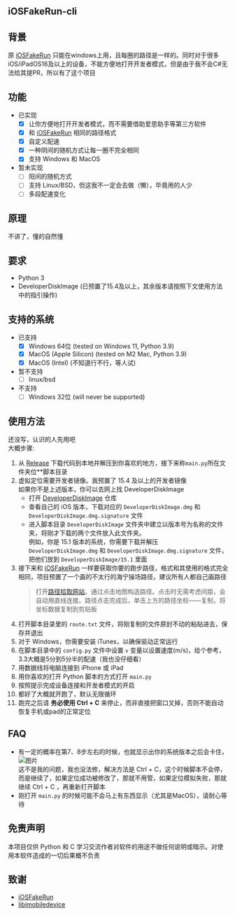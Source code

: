 iOSFakeRun-cli
---

## 背景
原 [iOSFakeRun](https://github.com/Mythologyli/iOSFakeRun) 只能在windows上用，且每圈的路径是一样的。同时对于很多iOS/iPadOS16及以上的设备，不能方便地打开开发者模式，但是由于我不会C#无法给其提PR，所以有了这个项目

## 功能
- 已实现
  - [x] 让你方便地打开开发者模式，而不需要借助爱思助手等第三方软件  
  - [x] 和 [iOSFakeRun](https://github.com/Mythologyli/iOSFakeRun) 相同的路径格式  
  - [x] 自定义配速  
  - [x] 一种阴间的随机方式让每一圈不完全相同  
  - [x] 支持 Windows 和 MacOS  
- 暂未实现
  - [ ] 阳间的随机方式  
  - [ ] 支持 Linux/BSD，但这我不一定会去做（懒），毕竟用的人少  
  - [ ] 多段配速变化  

## 原理
不讲了，懂的自然懂

## 要求
- Python 3
- DeveloperDiskImage (已预置了15.4及以上，其余版本请按照下文使用方法中的指引操作)  

## 支持的系统
- 已支持
  - [x] Windows 64位 (tested on Windows 11, Python 3.9)  
  - [x] MacOS (Apple Silicon) (tested on M2 Mac, Python 3.9) 
  - [x] MacOS (Intel) (不知道行不行，等人试)  
- 暂不支持
  - [ ] linux/bsd  
- 不支持
  - [ ] Windows 32位 (will never be supported)  

## 使用方法
  还没写，认识的人先用吧  
  大概步骤:  
  1. 从 [Release](https://github.com/Geniucker/iOSFakeRun-cli/releases) 下载代码到本地并解压到你喜欢的地方，接下来称`main.py`所在文件夹位**脚本目录  
  2. 虚拟定位需要开发者镜像。我预置了 15.4 及以上的开发者镜像  
     如果你不是上述版本，你可以去网上找 DeveloperDiskImage  
     - 打开 [DeveloperDiskImage](https://github.com/mspvirajpatel/Xcode_Developer_Disk_Images/releases) 仓库  
     - 查看自己的 iOS 版本，下载对应的 `DeveloperDiskImage.dmg` 和 `DeveloperDiskImage.dmg.signature` 文件  
     - 进入脚本目录 `DeveloperDiskImage` 文件夹中建立以版本号为名称的文件夹，将刚才下载的两个文件放入此文件夹。  
       例如，你是 15.1 版本的系统，你需要下载并解压 `DeveloperDiskImage.dmg` 和 `DeveloperDiskImage.dmg.signature` 文件，把他们放到 `DeveloperDiskImage/15.1` 里面  
  3. 接下来和 [iOSFakeRun](https://github.com/Mythologyli/iOSFakeRun) 一样要获取你要的跑步路径，格式和其使用的格式完全相同，项目预置了一个画的不太行的海宁操场路径，建议所有人都自己画路径  
     > 打开[路径拾取网站](https://fakerun.myth.cx/)。通过点击地图构造路径。点击时无需考虑间距，会自动用直线连接。路径点击完成后，单击上方的路径坐标——复制，将坐标数据复制到剪贴板  
  4. 打开脚本目录里的 `route.txt` 文件，将刚复制的文件原封不动的粘贴进去，保存并退出  
  5. 对于 Windows，你需要安装 iTunes，以确保驱动正常运行  
  6. 在脚本目录中的 `config.py` 文件中设置 `v` 变量以设置速度(m/s)，给个参考，3.3大概是5分到5分半的配速（我也没仔细看）  
  6. 用数据线将电脑连接到 iPhone 或 iPad  
  7. 用你喜欢的打开 Python 脚本的方式打开 `main.py`  
  8. 按照提示完成设备连接和开发者模式的开启  
  9. 都好了大概就开跑了，默认无限循环  
  10. 跑完之后请 **务必使用 Ctrl + C** 来停止，而非直接把窗口叉掉，否则不能自动恢复手机或pad的正常定位  

## FAQ
- 有一定的概率在第7、8步左右的时候，也就显示出你的系统版本之后会卡住，  
  ![图片](https://user-images.githubusercontent.com/61449208/222521731-fa7947f6-174b-46ab-8b8a-871aac7f6e5b.png)  
  这不是我的问题，我也没法修，解决方法是 Ctrl + C，这个时候脚本不会停，而是继续了，如果定位成功被修改了，那就不用管，如果定位模拟失败，那就继续 Ctrl + C ，再重新打开脚本  
- 刚打开 `main.py` 的时候可能不会马上有东西显示（尤其是MacOS），请耐心等待  

## 免责声明
本项目仅供 Python 和 C 学习交流作者对软件的用途不做任何说明或暗示。对使用本软件造成的一切后果概不负责  

## 致谢
- [iOSFakeRun](https://github.com/Mythologyli/iOSFakeRun)  
- [libimobiledevice](https://github.com/libimobiledevice/libimobiledevice)
